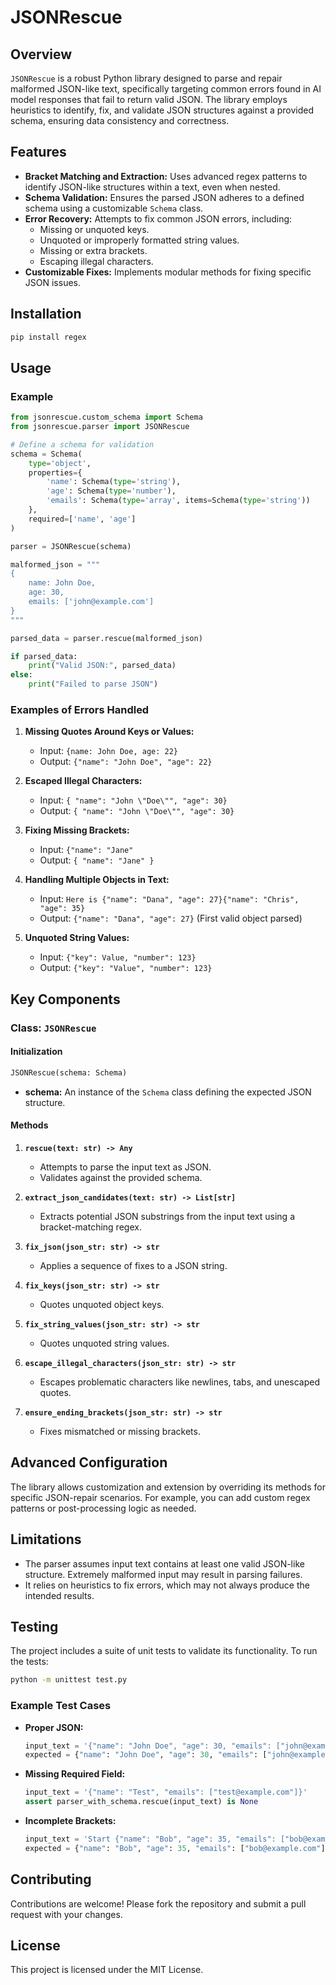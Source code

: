 # JSONRescue

## Overview

`JSONRescue` is a robust Python library designed to parse and repair malformed JSON-like text, specifically targeting common errors found in AI model responses that fail to return valid JSON. The library employs heuristics to identify, fix, and validate JSON structures against a provided schema, ensuring data consistency and correctness.

## Features

- **Bracket Matching and Extraction:** Uses advanced regex patterns to identify JSON-like structures within a text, even when nested.
- **Schema Validation:** Ensures the parsed JSON adheres to a defined schema using a customizable `Schema` class.
- **Error Recovery:** Attempts to fix common JSON errors, including:
  - Missing or unquoted keys.
  - Unquoted or improperly formatted string values.
  - Missing or extra brackets.
  - Escaping illegal characters.
- **Customizable Fixes:** Implements modular methods for fixing specific JSON issues.

## Installation

```bash
pip install regex
```

## Usage

### Example

```python
from jsonrescue.custom_schema import Schema
from jsonrescue.parser import JSONRescue

# Define a schema for validation
schema = Schema(
    type='object',
    properties={
        'name': Schema(type='string'),
        'age': Schema(type='number'),
        'emails': Schema(type='array', items=Schema(type='string'))
    },
    required=['name', 'age']
)

parser = JSONRescue(schema)

malformed_json = """
{
    name: John Doe,
    age: 30,
    emails: ['john@example.com']
}
"""

parsed_data = parser.rescue(malformed_json)

if parsed_data:
    print("Valid JSON:", parsed_data)
else:
    print("Failed to parse JSON")
```

### Examples of Errors Handled

1. **Missing Quotes Around Keys or Values:**
   - Input: `{name: John Doe, age: 22}`
   - Output: `{"name": "John Doe", "age": 22}`

2. **Escaped Illegal Characters:**
   - Input: `{ "name": "John \"Doe\"", "age": 30}`
   - Output: `{ "name": "John \"Doe\"", "age": 30}`

3. **Fixing Missing Brackets:**
   - Input: `{"name": "Jane"`
   - Output: `{ "name": "Jane" }`

4. **Handling Multiple Objects in Text:**
   - Input: `Here is {"name": "Dana", "age": 27}{"name": "Chris", "age": 35}`
   - Output: `{"name": "Dana", "age": 27}` (First valid object parsed)

5. **Unquoted String Values:**
   - Input: `{"key": Value, "number": 123}`
   - Output: `{"key": "Value", "number": 123}`

## Key Components

### Class: `JSONRescue`

#### Initialization

```python
JSONRescue(schema: Schema)
```
- **schema:** An instance of the `Schema` class defining the expected JSON structure.

#### Methods

1. **`rescue(text: str) -> Any`**
   - Attempts to parse the input text as JSON.
   - Validates against the provided schema.

2. **`extract_json_candidates(text: str) -> List[str]`**
   - Extracts potential JSON substrings from the input text using a bracket-matching regex.

3. **`fix_json(json_str: str) -> str`**
   - Applies a sequence of fixes to a JSON string.

4. **`fix_keys(json_str: str) -> str`**
   - Quotes unquoted object keys.

5. **`fix_string_values(json_str: str) -> str`**
   - Quotes unquoted string values.

6. **`escape_illegal_characters(json_str: str) -> str`**
   - Escapes problematic characters like newlines, tabs, and unescaped quotes.

7. **`ensure_ending_brackets(json_str: str) -> str`**
   - Fixes mismatched or missing brackets.

## Advanced Configuration

The library allows customization and extension by overriding its methods for specific JSON-repair scenarios. For example, you can add custom regex patterns or post-processing logic as needed.

## Limitations

- The parser assumes input text contains at least one valid JSON-like structure. Extremely malformed input may result in parsing failures.
- It relies on heuristics to fix errors, which may not always produce the intended results.

## Testing

The project includes a suite of unit tests to validate its functionality. To run the tests:

```bash
python -m unittest test.py
```

### Example Test Cases

- **Proper JSON:**
  ```python
  input_text = '{"name": "John Doe", "age": 30, "emails": ["john@example.com"]}'
  expected = {"name": "John Doe", "age": 30, "emails": ["john@example.com"]}
  ```

- **Missing Required Field:**
  ```python
  input_text = '{"name": "Test", "emails": ["test@example.com"]}'
  assert parser_with_schema.rescue(input_text) is None
  ```

- **Incomplete Brackets:**
  ```python
  input_text = 'Start {"name": "Bob", "age": 35, "emails": ["bob@example.com"'
  expected = {"name": "Bob", "age": 35, "emails": ["bob@example.com"]}
  ```

## Contributing

Contributions are welcome! Please fork the repository and submit a pull request with your changes.

## License

This project is licensed under the MIT License.

